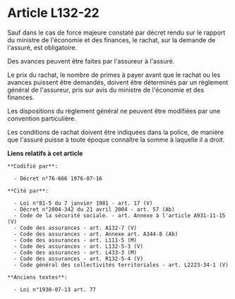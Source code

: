 # Article L132-22

Sauf dans le cas de force majeure constaté par décret rendu sur le rapport du ministre de l'économie et des finances, le
rachat, sur la demande de l'assuré, est obligatoire.

Des avances peuvent être faites par l'assureur à l'assuré.

Le prix du rachat, le nombre de primes à payer avant que le rachat ou les avances puissent être demandés, doivent être
déterminés par un règlement général de l'assureur, pris sur avis du ministre de l'économie et des finances.

Les dispositions du règlement général ne peuvent être modifiées par une convention particulière.

Les conditions de rachat doivent être indiquées dans la police, de manière que l'assuré puisse à toute époque connaître la
somme à laquelle il a droit.

**Liens relatifs à cet article**

	**Codifié par**:

	  - Décret n°76-666 1976-07-16

	**Cité par**:

	  - Loi n°81-5 du 7 janvier 1981 - art. 17 (V)
	  - Décret n°2004-342 du 21 avril 2004 - art. 57 (Ab)
	  - Code de la sécurité sociale. - art. Annexe à l'article A931-11-15 (V)
	  - Code des assurances - art. A132-7 (V)
	  - Code des assurances - art. Annexe art. A344-8 (Ab)
	  - Code des assurances - art. L111-5 (M)
	  - Code des assurances - art. L132-5-3 (V)
	  - Code des assurances - art. L433-3 (M)
	  - Code des assurances - art. R132-5-4 (V)
	  - Code général des collectivités territoriales - art. L2223-34-1 (V)

	**Anciens textes**:

	  - Loi n°1930-07-13 art. 77
